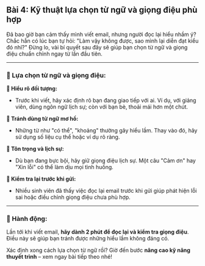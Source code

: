 ## Bài 4: Kỹ thuật lựa chọn từ ngữ và giọng điệu phù hợp

Đã bao giờ bạn cảm thấy mình viết email, nhưng người đọc lại hiểu nhầm ý? Chắc hẳn có lúc bạn tự hỏi: "Làm vậy không được, sao mình lại diễn đạt kiểu đó nhỉ?" Đừng lo, vài bí quyết sau đây sẽ giúp bạn chọn từ ngữ và giọng điệu chuẩn chỉnh ngay từ lần đầu tiên.

---

### 📌 Lựa chọn từ ngữ và giọng điệu:

**🔹 Hiểu rõ đối tượng:**
- Trước khi viết, hãy xác định rõ bạn đang giao tiếp với ai. Ví dụ, với giảng viên, dùng ngôn ngữ lịch sự; còn với bạn bè, thoải mái hơn một chút.

**🔹 Tránh dùng từ ngữ mơ hồ:**
- Những từ như "có thể", "khoảng" thường gây hiểu lầm. Thay vào đó, hãy sử dụng số liệu cụ thể hoặc ví dụ rõ ràng.

**🔹 Tôn trọng và lịch sự:**
- Dù bạn đang bực bội, hãy giữ giọng điệu lịch sự. Một câu "Cảm ơn" hay "Xin lỗi" có thể làm dịu mọi tình huống.

**🔹 Kiểm tra lại trước khi gửi:**
- Nhiều sinh viên đã thấy việc đọc lại email trước khi gửi giúp phát hiện lỗi sai hoặc điều chỉnh giọng điệu chưa phù hợp.

---

### 🚀 Hành động:

Lần tới khi viết email, **hãy dành 2 phút để đọc lại và kiểm tra giọng điệu**. Điều này sẽ giúp bạn tránh được những hiểu lầm không đáng có.

Xác định xong cách lựa chọn từ ngữ rồi? Giờ đến bước **nâng cao kỹ năng thuyết trình** – xem ngay bài tiếp theo nhé!